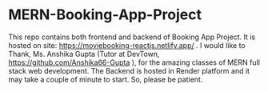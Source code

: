 # MERN-Booking-App-Project
This repo contains both frontend and backend of Booking App Project. It is hosted on site: https://moviebooking-reactjs.netlify.app/  . I would like to Thank, Ms. Anshika Gupta (Tutor at DevTown, https://github.com/Anshika66-Gupta ), for the amazing classes of MERN full stack web development.
The Backend is hosted in Render platform and it may take a couple of minute to start. So, please be patient.
